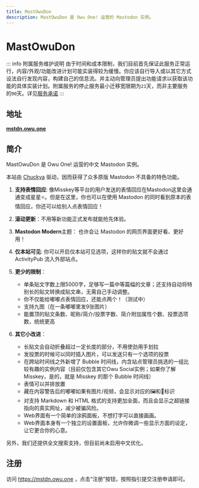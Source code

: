 ```yaml
---
title: MastOwuDon
description: MastOwuDon 是 Owu One! 运营的 Mastodon 实例。
---
```


# MastOwuDon <Badge text="附属服务" type="info" />

::: info 附属服务维护说明
由于时间和成本限制，我们目前首先保证此服务正常运行，内容/外观/功能改进计划可能实装得较为缓慢。你应该自行导入或以其它方式设法自行发现内容，构建自己的信息流。并主动向管理员提出功能请求以获取该功能的具体实装计划。附属服务的停止服务最小迁移宽限期为`21`天，而非主要服务的`90`天。详见[服务承诺](/terms/commitment.md)
:::

## 地址

**[mstdn.owu.one](https://mstdn.owu.one)**

## 简介

MastOwuDon 是 Owu One! 运营的中文 Mastodon 实例。

本站由 [Chuckya](https://github.com/TheEssem/mastodon) 驱动，因而获得了众多原版 Mastodon 不具备的特色功能。

1. **支持表情回应**: 像Misskey等平台的用户发送的表情回应在Mastodon这里会通通变成星星⭐。但是在这里，你也可以在使用 Mastodon 的同时看到原本的表情回应，你还可以给别人点表情回应！
2. **滚动更新**：不用等新功能正式发布就能抢先体验。
3. **Mastodon Modern**主题： 也许会让 Mastodon 的网页界面更好看、更好用！
4. **仅本站可见**: 你可以开启仅本站可见选项，这样你的贴文就不会通过 ActivityPub 流入外部站点。
5. **更少的限制**：
   - 单条贴文字数上限5000字，足够写一篇中等篇幅的文章；还支持自动将特别长的贴文转换成贴文串，无需自己手动调整。
   - 你不仅能给嘟嘟点表情回应，还能点两个！（测试中）
   - 支持九图（在一条嘟嘟里发9张图片）
   - 能置顶的贴文条数、昵称/简介/投票字数、简介附加属性个数、投票选项数，统统更高

6. **其它小改进**：
   - 长贴文会自动折叠超过一定长度的部分，不用使劲用手划拉
   - 发投票的时候可以同时插入图片，可以发送只有一个选项的投票
   - 在跨站时间线之外新增了 Bubble 时间线，内含站点管理员挑选的一组比较有趣的实例内容（目前仅包含其它Owu Social实例；如果你了解 Misskey，是的，就是 Misskey 的那个 Bubble 时间线）
   - 表情可以并排放置
   - 藏在内容警告后的嘟嘟如果有图片/视频，会显示对应的🖼️和🎥标识
   - 对支持 Markdown 和 HTML 格式的支持更加全面，而且会显示之超链接指向的真实网址，减少被骗风险。
   - Web界面有一个简单的涂鸦面板，不想打字可以直接画画。
   - Web界面本身有一个独立的设置面板，允许你微调一些显示方面的设定，让它更合你的心意。

另外，我们还提供全文搜索支持，但目前尚未启用中文优化。

## 注册

访问 https://mstdn.owu.one ，点击“注册”按钮，按照指引提交注册申请即可。
